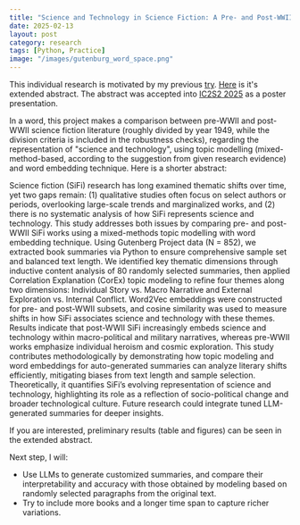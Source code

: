 ```yaml
---
title: "Science and Technology in Science Fiction: A Pre- and Post-WWII Comparison through Word Embedding and Mixed-Method Topic Modelling"
date: 2025-02-13
layout: post
category: research
tags: [Python, Practice]
image: "/images/gutenburg_word_space.png"
---
```


This individual research is motivated by my previous [try](https://mooneater0912.github.io/post/2024/12/17/Gutenberg). [Here](https://mooneater0912.github.io/files/Gutengerg_extended_abstract.pdf) is it's extended abstract. The abstract was accepted into [IC2S2 2025](https://www.ic2s2-2025.org/) as a poster presentation.

In a word, this project makes a comparison between pre-WWII and post-WWII science fiction literature (roughly divided by year 1949, while the division criteria is included in the robustness checks), regarding the representation of "science and technology", using topic modelling (mixed-method-based, according to the suggestion from given research evidence) and word embedding technique. Here is a shorter abstract:

Science fiction (SiFi) research has long examined thematic shifts over time, yet two gaps remain: (1) qualitative studies often focus on select authors or periods, overlooking large-scale trends and marginalized works, and (2) there is no systematic analysis of how SiFi represents science and technology. This study addresses both issues by comparing pre- and post-WWII SiFi works using a mixed-methods topic modelling with word embedding technique. Using Gutenberg Project data (N = 852), we extracted book summaries via Python to ensure comprehensive sample set and balanced text length. We identified key thematic dimensions through inductive content analysis of 80 randomly selected summaries, then applied Correlation Explanation (CorEx) topic modeling to refine four themes along two dimensions: Individual Story vs. Macro Narrative and External Exploration vs. Internal Conflict. Word2Vec embeddings were constructed for pre- and post-WWII subsets, and cosine similarity was used to measure shifts in how SiFi associates science and technology with these themes. Results indicate that post-WWII SiFi increasingly embeds science and technology within macro-political and military narratives, whereas pre-WWII works emphasize individual heroism and cosmic exploration. This study contributes methodologically by demonstrating how topic modeling and word embeddings for auto-generated summaries can analyze literary shifts efficiently, mitigating biases from text length and sample selection. Theoretically, it quantifies SiFi’s evolving representation of science and technology, highlighting its role as a reflection of socio-political change and broader technological culture. Future research could integrate tuned LLM-generated summaries for deeper insights.

If you are interested, preliminary results (table and figures) can be seen in the extended abstract.

Next step, I will:
- Use LLMs to generate customized summaries, and compare their interpretability and accuracy with those obtained by modeling based on randomly selected paragraphs from the original text.
- Try to include more books and a longer time span to capture richer variations.

